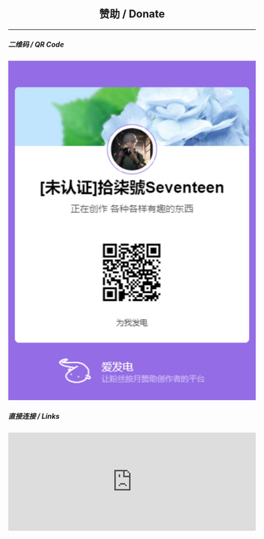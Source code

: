 <h2 align="center">赞助 / Donate</h2>

---

##### 二维码 / QR Code

![QR AFDIAN](imgs/donate.jfif)

##### 直接连接 / Links

<iframe id="afdian_leaflet_{1}" src="https://afdian.net/leaflet?slug={se7entin}" width="100%" scrolling="no" height="200" frameborder="0"></iframe><script>document.body.clientWidth< 700 ? document.getElementById("afdian_leaflet_{1}").width = "100%" : document.getElementById("afdian_leaflet_{1}").width = "640"</script>
